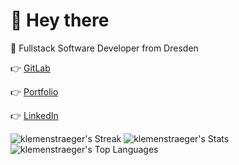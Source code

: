 # :wave: Hey there

:school_satchel: Fullstack Software Developer from Dresden

:point_right: [GitLab](https://gitlab.com/klemenstraeger)

:point_right: [Portfolio](https://www.klemenstraeger.dev/)

:point_right: [LinkedIn](https://www.linkedin.com/in/klemens-tr%C3%A4ger-003b68198/)


![klemenstraeger's Streak](https://github-readme-streak-stats.herokuapp.com/?user=klemenstraeger&theme=vue-dark&hide_border=false)
![klemenstraeger's Stats](https://github-readme-stats.vercel.app/api?username=klemenstraeger&theme=vue-dark&show_icons=true&hide_border=false&count_private=true)
![klemenstraeger's Top Languages](https://github-readme-stats.vercel.app/api/top-langs/?username=klemenstraeger&theme=vue-dark&show_icons=true&hide_border=false&layout=compact)
